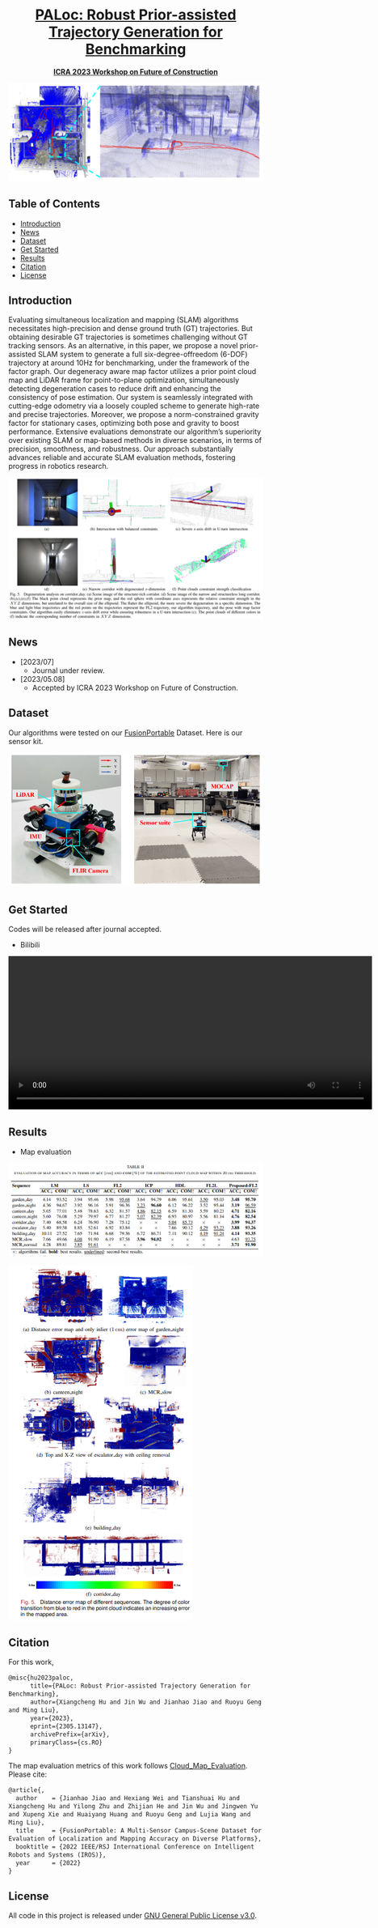 <div id="top" align="center">

# [PALoc: Robust Prior-assisted Trajectory Generation for Benchmarking](https://arxiv.org/pdf/2305.13147.pdf)

**[ICRA 2023 Workshop on Future of Construction](https://construction-robots.github.io/#)**

![image-20230702133158290](./README/image-20230702133158290.png)

</div>

## Table of Contents
- [Introduction](#introduction)
- [News](#news)
- [Dataset](#data)
- [Get Started](#get-started)
- [Results](#Results)
- [Citation](#citation)
- [License](#license)

## Introduction
Evaluating simultaneous localization and mapping (SLAM) algorithms necessitates high-precision and dense ground truth (GT) trajectories. But obtaining desirable GT trajectories is sometimes challenging without GT tracking sensors. As an alternative, in this paper, we propose a novel prior-assisted SLAM system to generate a full six-degree-offreedom (6-DOF) trajectory at around 10Hz for benchmarking, under the framework of the factor graph. Our degeneracy aware map factor utilizes a prior point cloud map and LiDAR frame for point-to-plane optimization, simultaneously detecting degeneration cases to reduce drift and enhancing the consistency of pose estimation. Our system is seamlessly integrated with cutting-edge odometry via a loosely coupled scheme to generate high-rate and precise trajectories. Moreover, we propose a norm-constrained gravity factor for stationary cases, optimizing both pose and gravity to boost performance. Extensive evaluations demonstrate our algorithm’s superiority over existing SLAM or map-based methods in diverse scenarios, in terms of precision, smoothness, and robustness. Our approach substantially advances reliable and accurate SLAM evaluation methods, fostering progress in robotics research.

![image-20230702134120453](./README/image-20230702134120453.png)

## News 

- [2023/07]
  - Journal under review. 
- [2023/05.08]
  - Accepted by ICRA 2023 Workshop on Future of Construction.

## Dataset

Our algorithms were tested on our [FusionPortable](https://ram-lab.com/file/site/fusionportable/dataset/fusionportable/) Dataset. Here is our sensor kit.

![image-20230702135628428](./README/image-20230702135628428.png)

## Get Started

Codes will be released after journal accepted.

- Bilibili
<video width="720" height="303" controls> 
<source src="https://www.bilibili.com/video/BV11V4y1a7Fd/" type="video/mp4">
</video>



## Results

- Map evaluation

![image-20230702134519531](./README/image-20230702134519531.png)

![image-20230702134345309](./README/image-20230702134345309.png)

## Citation
For this work,

```
@misc{hu2023paloc,
      title={PALoc: Robust Prior-assisted Trajectory Generation for Benchmarking}, 
      author={Xiangcheng Hu and Jin Wu and Jianhao Jiao and Ruoyu Geng and Ming Liu},
      year={2023},
      eprint={2305.13147},
      archivePrefix={arXiv},
      primaryClass={cs.RO}
}
```
The map evaluation metrics of this work follows [Cloud_Map_Evaluation](https://github.com/JokerJohn/Cloud_Map_Evaluation). Please cite:
```
@article{,
  author    = {Jianhao Jiao and Hexiang Wei and Tianshuai Hu and Xiangcheng Hu and Yilong Zhu and Zhijian He and Jin Wu and Jingwen Yu and Xupeng Xie and Huaiyang Huang and Ruoyu Geng and Lujia Wang and Ming Liu},
  title     = {FusionPortable: A Multi-Sensor Campus-Scene Dataset for Evaluation of Localization and Mapping Accuracy on Diverse Platforms},
  booktitle = {2022 IEEE/RSJ International Conference on Intelligent Robots and Systems (IROS)},
  year      = {2022}
}
```

## License

All code in this project is released under [GNU General Public License v3.0](./LICENSE).
